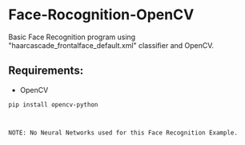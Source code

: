 # Face-Rocognition-OpenCV
Basic Face Recognition program using "haarcascade_frontalface_default.xml" classifier and OpenCV.

## Requirements:
* OpenCV
```
pip install opencv-python
```

```


NOTE: No Neural Networks used for this Face Recognition Example.
```
